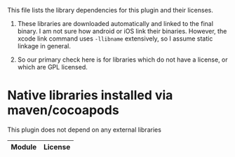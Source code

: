 This file lists the library dependencies for this plugin and their licenses.

1. These libraries are downloaded automatically and linked to the final binary.
I am not sure how android or iOS link their binaries. However, the xcode link
command uses `-llibname` extensively, so I assume static linkage in general.

1. So our primary check here is for libraries which do not have a license, or
which are GPL licensed.

# Native libraries installed via maven/cocoapods

This plugin does not depend on any external libraries

| Module | License |
|--------|---------|

